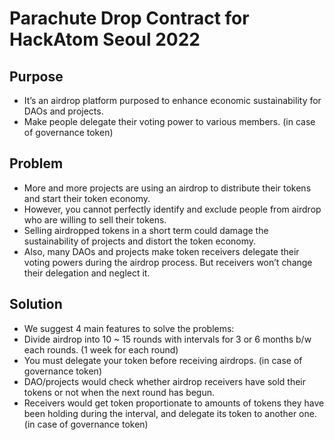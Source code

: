 # Parachute Drop Contract for HackAtom Seoul 2022
## Purpose
* It’s an airdrop platform purposed to enhance economic sustainability for DAOs and projects.
* Make people delegate their voting power to various members. (in case of governance token)

## Problem
* More and more projects are using an airdrop to distribute their tokens and start their token economy. 
* However, you cannot perfectly identify and exclude people from airdrop who are willing to sell their tokens. 
* Selling airdropped tokens in a short term could damage the sustainability of projects and distort the token economy. 
* Also, many DAOs and projects make token receivers delegate their voting powers during the airdrop process. But receivers won’t change their delegation and neglect it.

## Solution
* We suggest 4 main features to solve the problems:
* Divide airdrop into 10 ~ 15 rounds with intervals for 3 or 6 months b/w each rounds. (1 week for each round)
* You must delegate your token before receiving airdrops. (in case of governance token)
* DAO/projects would check whether airdrop receivers have sold their tokens or not when the next round has begun. 
* Receivers would get token proportionate to amounts of tokens they have been holding during the interval, and delegate its token to another one. (in case of governance token)